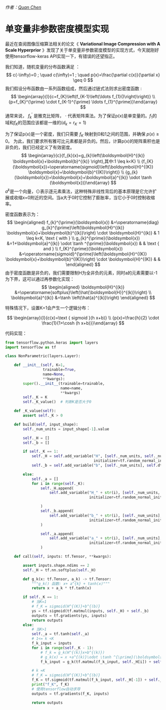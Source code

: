 *作者：[Quan Chen](https://github.com/chenquan)*



# 单变量非参数密度模型实现

最近在查阅图像压缩算法相关的论文《 **Variational Image Compression with A Scale Hyperprior** 》发现了关于单变量非参数密度模型的实现方式，今天就刚好使用tensorflow-keras API实现一下，有错误的还望指正。

 我们知道，随机变量的分布函数满足 ：
$$
c(-\infty)=0 ; \quad c(\infty)=1 ; \quad p(x)=\frac{\partial c(x)}{\partial x} \geq 0
$$
 我们假设分布函数由一系列函数组成，然后通过链式法则求出密度函数 :
$$
\begin{array}{l}{c=f_{K}\left(f_{K-1}\left(\ldots f_{1}()\right)\right)} \\ {p=f_{K}^{\prime} \cdot f_{K-1}^{\prime} \ldots f_{1}^{\prime}}\end{array}
$$
 通常来说， $f^{'}_{k}$ 是雅克比矩阵， $\cdot$ 代表矩阵乘法。为了保证p(x)是单变量的。$f_{1}$的域和$f_{K}$的范围应该都是一维的($d_k =r_K =1$)

 为了保证p(x)是一个密度，我们只需要 $f_K$ 映射到0和1之间的范围，并确保 $p(x) \geq 0$。 为此，我们要求所有雅可比元素都是非负的。然后，计算p(x)的矩阵乘积也是非负的，我们已经定义了有效密度。 
$$
\begin{array}{c}{f_{k}(x)=g_{k}\left(\boldsymbol{H}^{(k)} \boldsymbol{x}+\boldsymbol{b}^{(k)} \right),其中:1 \leq k<K} \\ {f_{K}(\boldsymbol{x})=\operatorname{sigmoid}\left(\boldsymbol{H}^{(K)} \boldsymbol{x}+\boldsymbol{b}^{(K)}\right)} \\ {g_{k}(\boldsymbol{x})=\boldsymbol{x}+\boldsymbol{a}^{(k)} \odot \tanh (\boldsymbol{x})}\end{array}
$$
 $a^k$是一个向量，⊙表示逐元素乘法，这种特殊非线性背后的基本原理是它允许扩展或收缩x=0附近的空间。当a大于0时它控制了膨胀率，当它小于0时控制收缩率。 

 密度函数表示为： 
$$
\begin{aligned} f_{k}^{\prime}(\boldsymbol{x}) &=\operatorname{diag} g_{k}^{\prime}\left(\boldsymbol{H}^{(k)} \boldsymbol{x}+\boldsymbol{b}^{(k)}\right) \cdot \boldsymbol{H}^{(k)} & 1 \leq k<K, \text { with } \\ g_{k}^{\prime}(\boldsymbol{x}) &=1+\boldsymbol{a}^{(k)} \odot \tanh ^{\prime}(\boldsymbol{x}) & & \text { and } \\ f_{K}^{\prime}(\boldsymbol{x}) &=\operatorname{sigmoid}^{\prime}\left(\boldsymbol{H}^{(K)} \boldsymbol{x}+\boldsymbol{b}^{(K)}\right) \cdot \boldsymbol{H}^{(K)} & & \end{aligned}
$$
由于密度函数是非负的，我们需要限制H为全非负的元素，同时a的元素需要以-1为下界，这可以通过再参数化实现： 
$$
\begin{aligned} \boldsymbol{H}^{(k)} &=\operatorname{softplus}\left(\hat{\boldsymbol{H}}^{(k)}\right) \\ \boldsymbol{a}^{(k)} &=\tanh \left(\hat{a}^{(k)}\right) \end{aligned}
$$

特殊情况下，设置K=1会产生一个逻辑分布：

$$
\begin{array}{l}{c(x)=\text { sigmoid }(h x+b)} \\ {p(x)=\frac{h}{2} \cdot \frac{1}{1+\cosh (h x+b)}}\end{array}
$$

代码实现：

```python
from tensorflow.python.keras import layers
import tensorflow as tf

class NonParametric(layers.Layer):

    def __init__(self, K=1,
                 trainable=True,
                 name=None,
                 **kwargs):
        super().__init__(trainable=trainable,
                         name=name,
                         **kwargs)
        self._K = K
        self._K_value()  # 判断K是否大于0

    def _K_value(self):
        assert self._K > 0

    def build(self, input_shape):
        self._num_units = input_shape[-1].value

        self._H = []
        self._b = []

        if self._K == 1:
            self._H = self.add_variable("H", [self._num_units, self._num_units], self.dtype,
                                        initializer=tf.random_normal_initializer())
            self._b = self.add_variable("b", [self._num_units], self.dtype, initializer=tf.random_normal_initializer())

        else:
            self._a = []
            for i in range(self._K):
                self._H.append(
                    self.add_variable("H_" + str(i), [self._num_units, self._num_units], self.dtype,
                                      initializer=tf.random_normal_initializer())

                )
                self._b.append(
                    self.add_variable("b_" + str(i), [self._num_units], self.dtype,
                                      initializer=tf.random_normal_initializer())
                )

                self._a.append(
                    self.add_variable("a_" + str(i), [self._num_units], self.dtype,
                                      initializer=tf.random_normal_initializer())
                )

    def call(self, inputs: tf.Tensor, **kwargs):

        assert inputs.shape.ndims == 2
        self._H = tf.nn.softplus(self._H)

        def g_k(x: tf.Tensor, a_k) -> tf.Tensor:
            """g_k() 函数: x+ a^{k} + tanh(x)"""
            return x + a_k * tf.tanh(x)

        if self._K == 1:
            # 当K=1
            # f_K = sigmoid(H^{(K)}+b^{(b)}
            ys = tf.sigmoid(tf.matmul(inputs, self._H) + self._b)
            outputs = tf.gradients(ys, inputs)
            return outputs
        else:
            # 当K>1
            self._a = tf.tanh(self._a)
            # 1<= k <K
            f_k_input = inputs
            for i in range(self._K - 1):
                # f_k = g_k(H^{(k)}x+b^{(k)})
                # g_k(x) = x +a^{(k)}\odot \tanh ^{\prime}(\boldsymbol{x})
                f_k_input = g_k(tf.matmul(f_k_input, self._H[i]) + self._b[i], self._a[i])

            # k =K
            # f_K = sigmoid(H^{(K)}+b^{(b)}
            f_K = tf.sigmoid(tf.matmul(f_k_input, self._H[-1]) + self._b[-1])
            print("f_K", f_K)
            # 使用tensorflow自动求导
            outputs = tf.gradients(f_K, inputs)

            return outputs
```

